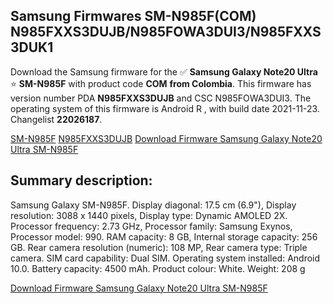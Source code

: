 <h2>Samsung Firmwares SM-N985F(COM) N985FXXS3DUJB/N985FOWA3DUI3/N985FXXS3DUK1</h2>
Download the Samsung firmware for the ✅ <strong>Samsung Galaxy Note20 Ultra </strong> ⭐ <strong>SM-N985F</strong> with product code <strong>COM</strong> <strong> from Colombia</strong>. This firmware has version number PDA <strong>N985FXXS3DUJB</strong> and CSC N985FOWA3DUI3. The operating system of this firmware is Android R , with build date 2021-11-23. Changelist <strong>22026187</strong>.


[SM-N985F](https://samfirm.shop/samsung/model/SM-N985F)
[N985FXXS3DUJB](https://samfirm.shop/samsung/pda/N985FXXS3DUJB)
[Download Firmware Samsung Galaxy Note20 Ultra SM-N985F](https://samfirm.shop/samsung/firmware/476236)
<h2>Summary description:</h2>
<p>Samsung Galaxy SM-N985F. Display diagonal: 17.5 cm (6.9"), Display resolution: 3088 x 1440 pixels, Display type: Dynamic AMOLED 2X. Processor frequency: 2.73 GHz, Processor family: Samsung Exynos, Processor model: 990. RAM capacity: 8 GB, Internal storage capacity: 256 GB. Rear camera resolution (numeric): 108 MP, Rear camera type: Triple camera. SIM card capability: Dual SIM. Operating system installed: Android 10.0. Battery capacity: 4500 mAh. Product colour: White. Weight: 208 g</p>


[Download Firmware Samsung Galaxy Note20 Ultra SM-N985F](https://samfirm.shop/samsung/firmware/476236)
